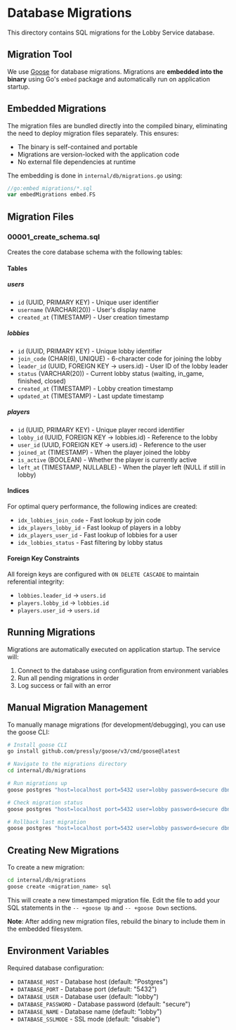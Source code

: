 # Database Migrations

This directory contains SQL migrations for the Lobby Service database.

## Migration Tool

We use [Goose](https://github.com/pressly/goose) for database migrations. Migrations are **embedded into the binary** using Go's `embed` package and automatically run on application startup.

## Embedded Migrations

The migration files are bundled directly into the compiled binary, eliminating the need to deploy migration files separately. This ensures:

- The binary is self-contained and portable
- Migrations are version-locked with the application code
- No external file dependencies at runtime

The embedding is done in `internal/db/migrations.go` using:

```go
//go:embed migrations/*.sql
var embedMigrations embed.FS
```

## Migration Files

### 00001_create_schema.sql

Creates the core database schema with the following tables:

#### Tables

##### users
- `id` (UUID, PRIMARY KEY) - Unique user identifier
- `username` (VARCHAR(20)) - User's display name
- `created_at` (TIMESTAMP) - User creation timestamp

##### lobbies
- `id` (UUID, PRIMARY KEY) - Unique lobby identifier
- `join_code` (CHAR(6), UNIQUE) - 6-character code for joining the lobby
- `leader_id` (UUID, FOREIGN KEY -> users.id) - User ID of the lobby leader
- `status` (VARCHAR(20)) - Current lobby status (waiting, in_game, finished, closed)
- `created_at` (TIMESTAMP) - Lobby creation timestamp
- `updated_at` (TIMESTAMP) - Last update timestamp

##### players
- `id` (UUID, PRIMARY KEY) - Unique player record identifier
- `lobby_id` (UUID, FOREIGN KEY -> lobbies.id) - Reference to the lobby
- `user_id` (UUID, FOREIGN KEY -> users.id) - Reference to the user
- `joined_at` (TIMESTAMP) - When the player joined the lobby
- `is_active` (BOOLEAN) - Whether the player is currently active
- `left_at` (TIMESTAMP, NULLABLE) - When the player left (NULL if still in lobby)

#### Indices

For optimal query performance, the following indices are created:

- `idx_lobbies_join_code` - Fast lookup by join code
- `idx_players_lobby_id` - Fast lookup of players in a lobby
- `idx_players_user_id` - Fast lookup of lobbies for a user
- `idx_lobbies_status` - Fast filtering by lobby status

#### Foreign Key Constraints

All foreign keys are configured with `ON DELETE CASCADE` to maintain referential integrity:

- `lobbies.leader_id` → `users.id`
- `players.lobby_id` → `lobbies.id`
- `players.user_id` → `users.id`

## Running Migrations

Migrations are automatically executed on application startup. The service will:

1. Connect to the database using configuration from environment variables
2. Run all pending migrations in order
3. Log success or fail with an error

## Manual Migration Management

To manually manage migrations (for development/debugging), you can use the goose CLI:

```bash
# Install goose CLI
go install github.com/pressly/goose/v3/cmd/goose@latest

# Navigate to the migrations directory
cd internal/db/migrations

# Run migrations up
goose postgres "host=localhost port=5432 user=lobby password=secure dbname=lobby sslmode=disable" up

# Check migration status
goose postgres "host=localhost port=5432 user=lobby password=secure dbname=lobby sslmode=disable" status

# Rollback last migration
goose postgres "host=localhost port=5432 user=lobby password=secure dbname=lobby sslmode=disable" down
```

## Creating New Migrations

To create a new migration:

```bash
cd internal/db/migrations
goose create <migration_name> sql
```

This will create a new timestamped migration file. Edit the file to add your SQL statements in the `-- +goose Up` and `-- +goose Down` sections.

**Note**: After adding new migration files, rebuild the binary to include them in the embedded filesystem.

## Environment Variables

Required database configuration:

- `DATABASE_HOST` - Database host (default: "Postgres")
- `DATABASE_PORT` - Database port (default: "5432")
- `DATABASE_USER` - Database user (default: "lobby")
- `DATABASE_PASSWORD` - Database password (default: "secure")
- `DATABASE_NAME` - Database name (default: "lobby")
- `DATABASE_SSLMODE` - SSL mode (default: "disable")

